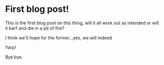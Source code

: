 # First blog post!

This is the first blog post on this thing, will it all work out as intended or will it barf and die in a pit of fire?

I think we'll hope for the former...yes, we will indeed

Yarp!

Bye bye.